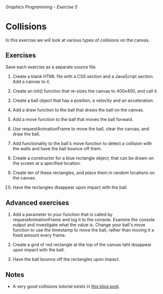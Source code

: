 ###### Graphics Programming - Exercise 5
# Collisions
In this exercise we will look at various types of collisions on the canvas.

## Exercises
Save each exercise as a separate source file.

1. Create a blank HTML file with a CSS section and a JavaScript section. Add a canvas to it.

1. Create an init() function that re-sizes the canvas to 400x400, and call it.

1. Create a ball object that has a position, a velocity and an acceleration.

1. Add a draw function to the ball that draws the ball on the canvas.

1. Add a move function to the ball that moves the ball forward.

1. Use requestAnimationFrame to move the ball, clear the canvas, and draw the ball.

1. Add functionality to the ball's move function to detect a collision with the walls and have the ball bounce off them.

1. Create a constructor for a blue rectangle object, that can be drawn on the screen at a specified location.

1. Create ten of these rectangles, and place them in random locations on the canvas.

1. Have the rectangles disappear upon impact with the ball.

## Advanced exercises

1. Add a parameter to your function that is called by requestAnimationFrame and log it to the console. Examine the console output and investigate what the value is.  Change your ball's move function to use the timestamp to move the ball, rather than moving it a fixed amount every frame.

1. Create a grid of red rectangle at the top of the canvas taht disappear upon impact with the ball.

1. Have the ball bounce off the rectangles upon impact.

## Notes

- A very good collisions tutorial exists in [this blog post](http://www.html5rocks.com/en/tutorials/canvas/notearsgame/).
